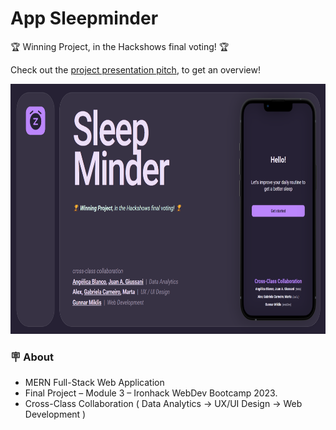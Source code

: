 # App Sleepminder

🏆 Winning Project, in the Hackshows final voting! 🏆 

Check out the [project presentation pitch](https://pitch.com/public/2dc2b9ee-6701-4c6b-a012-ae53ddba8a77), to get an overview!

<img src="./SleepMinderPitch.png" height="400px" />

### 🪧 About
- MERN Full-Stack Web Application
- Final Project – Module 3 – Ironhack WebDev Bootcamp 2023.
- Cross-Class Collaboration ( Data Analytics → UX/UI Design → Web Development )


